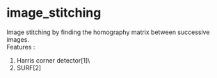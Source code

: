 # image_stitching

Image stitching by finding the homography matrix between successive images.\
Features : 
1. Harris corner detector[1]\
2. SURF[2]
